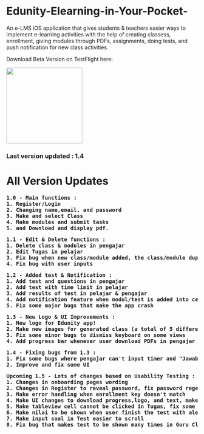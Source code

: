 # Edunity-Elearning-in-Your-Pocket-
An e-LMS iOS application that gives students &amp; teachers easier ways to implement e-learning activities with the help of creating classess, enrollment, giving modules through PDFs, assignments, doing tests, and push notification for new class activities.


Download Beta Version on TestFlight here:

<img src="https://user-images.githubusercontent.com/78020206/235107915-52df253e-4460-4165-987f-2c53d07ec8e1.png" width="200">

### Last version updated : 1.4

# All Version Updates
<pre><b>1.0 - Main functions :
1. Register/Login
2. Changing name,email, and password
3. Make and select Class
4. Make modules and submit tasks
5. and Download and display pdf. </b>
</pre>

<pre><b>1.1 - Edit & Delete functions :
1. Delete class & modules in pengajar
2. Edit Tugas in pelajar
3. Fix bug when new class/module added, the class/module duplicates
4. Fix bug with user inputs</b>
</pre>

<pre><b>1.2 - Added test & Notification :
1. Add test and questions in pengajar
2. Add test with time limit in pelajar
3. Add results of test in pelajar & pengajar
4. Add notification feature when modul/test is added into certain class
5. Fix some major bugs that make the app crash</b>
</pre>

<pre><b>1.3 - New Logo & UI Improvements :
1. New logo for Edunity app!
2. Make new images for generated class (a total of 5 different image)
3. Fix some minor bugs to dismiss keyboard on some views
4. Add progress bar whenever user download PDFs in pengajar and pelajar</b>
</pre>

<pre><b>1.4 - Fixing bugs from 1.3 :
1. Fix some bugs where pengajar can't input timer and "Jawaban Benar" on each question
2. Improve and fix some UI</b>
</pre>

<pre><b>Upcoming 1.5 - Lots of changes based on Usability Testing :
1. Changes in onboarding pages wording
2. Changes in Register to reveal password, fix password regex, make login after register
3. Make error handling when enrollment key doesn't match
4. Make UI changes to download progress,logo, and text, make modules can be closed
5. Make tableview cell cannot be clicked in Tugas, fix some logic to alert
6. Make nilai to be shown when user finish the test with alert
7. Make input soal in Test easier to scroll
8. Fix bug that makes test to be shown many times in Guru Class</b>
</pre>

